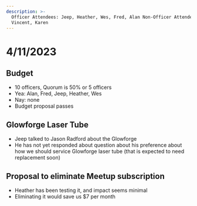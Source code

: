 ```yaml
---
description: >-
  Officer Attendees: Jeep, Heather, Wes, Fred, Alan Non-Officer Attendees:
  Vincent, Karen
---
```


# 4/11/2023

## Budget

* 10 officers, Quorum is 50% or 5 officers
* Yea: Alan, Fred, Jeep, Heather, Wes
* Nay: none
* Budget proposal passes

## Glowforge Laser Tube

* Jeep talked to Jason Radford about the Glowforge
* He has not yet responded about question about his preference about how we should service Glowforge laser tube (that is expected to need replacement soon)

## Proposal to eliminate Meetup subscription

* Heather has been testing it, and impact seems minimal
* Eliminating it would save us $7 per month
